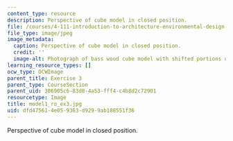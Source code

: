 ```yaml
---
content_type: resource
description: Perspective of cube model in closed position.
file: /courses/4-111-introduction-to-architecture-environmental-design-spring-2014/dfd475614e059363d9299ab188551f36_model1_ro_ex3.jpg
file_type: image/jpeg
image_metadata:
  caption: Perspective of cube model in closed position.
  credit: ''
  image-alt: Photograph of bass wood cube model with shifted portions of the cube.
learning_resource_types: []
ocw_type: OCWImage
parent_title: Exercise 3
parent_type: CourseSection
parent_uid: 306905c6-83d8-4a53-fff4-c4b8d2c72901
resourcetype: Image
title: model1_ro_ex3.jpg
uid: dfd47561-4e05-9363-d929-9ab188551f36
---
```

Perspective of cube model in closed position.

